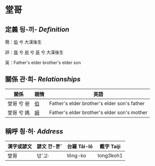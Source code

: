 # 堂哥
## 定義 딍-끼- _Definition_
簡：[伯](member10.md) 兮 大漢後生

詳：[我](member1.md) 兮 [爸](member2.md) 兮 [哥](member10.md) 兮 大漢後生

英：Father's elder brother's elder son

## 關係 관·희- _Relationships_

關係 | 親情 | 英語
--- | --- | --- 
堂哥 兮 爸 | [伯](member10.md) | Father's elder brother's elder son's father
堂哥 兮 媽 | [姆](member33.md) | Father's elder brother's elder son's mother


## 稱呼 칑·허· _Address_

漢字或諺文 | 諺文 깐-뿐ˆ | 台羅 Tâi-lô | 戴字 Taiji
--- | --- | --- | --- 
堂哥 | 덩ˆ고· | tông-ko | tong3koh1 
